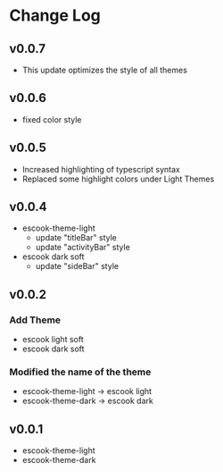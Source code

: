 # Change Log

## v0.0.7

- This update optimizes the style of all themes

## v0.0.6

- fixed color style

## v0.0.5

- Increased highlighting of typescript syntax
- Replaced some highlight colors under Light Themes

## v0.0.4

- escook-theme-light
  - update "titleBar" style
  - update "activityBar" style
- escook dark soft
  - update "sideBar" style

## v0.0.2

### Add Theme

- escook light soft
- escook dark soft

### Modified the name of the theme

- escook-theme-light -> escook light
- escook-theme-dark -> escook dark

## v0.0.1

- escook-theme-light
- escook-theme-dark
